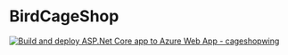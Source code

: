 # BirdCageShop
[![Build and deploy ASP.Net Core app to Azure Web App - cageshopwing](https://github.com/Trantienloc2411/BirdCageShop/actions/workflows/main_cageshopwing.yml/badge.svg)](https://github.com/Trantienloc2411/BirdCageShop/actions/workflows/main_cageshopwing.yml)
